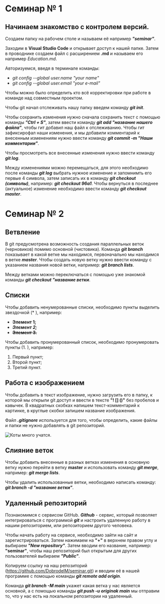# Семинар № 1
## Начинаем знакомство с контролем версий.

Создаем папку на рабочем столе и называем её например ***"seminar"***.

Заходим в **Visual Studio Code** и открывает доступ к нашей папке. Затем в проводнике создаем файл с расширением **.md** и называем его например *Education.md*.

Авторизуемся, введя в терминале команды:

* *git config --global user.name "your name"*
* *git config --global user.email "your e-mail"*

Чтобы можно было определить кто всё корректировки при работе в команде над совместным проектом.

Чтобы git начал отслеживать нашу папку введем команду ***git init***.

Чтобы сохранить изменения нужно сначала сохранить текст с помощью команды ***"Ctrl + S"***, затем ввести команду ***git add "название нашего файла"***, чтобы гит добавил наш файл к отслеживанию.
Чтобы гит зафиксирофал наши изменения, и мы добавили комментарий к внесенным изменениям нужно ввести команду ***git commit -m "Наши комментарии"***.

Чтобы просмотреть все внесенные изменения нужно ввести команду ***git log***.

Между изменениями можно перемещаться, для этого необходимо после команды ***git log*** выбрать нужное изменение и запомнимть его первые 4 символа, затем записать их в команду ***git checkout (символы)***, например: ***git checkout 96a1***.
Чтобы вернуться в последнее (актуальное) изменение необходимо ввести команду ***git checkout master***.
# Семинар № 2
## Ветвление
В git предусмотрена возможность создания параллельных веток (черновиков) помимо основной (чистовика).
Команда ***git branch*** показывает в какой ветке мы находимся, первоначально мы находимся в ветке ***master***.
Чтобы создать новую ветку нужно ввести команду с указанием названия новой ветки, например: ***git branch lists***.

Между ветками можно переключаться с помощью уже знакомой команды ***git checkout "название ветки***.

## Списки
Чтобы добавить ненумерованные списки, необходимо пункты выделить звездочкой (* ), например:

* **Элемент 1;**
* ***Элемент 2;***
* ~~**Элемент 3.**~~

Чтобы добавить пронумерованный список, необходимо пронумеровать пункты (1. ), например:

1. Первый пункт;
2. Второй пункт;
3. Третий пункт.

## Работа с изображением
Чтобы добавить в текст изображение, нужно загрузить его в папку, к которой мы открыли git доступ и ввести в тексте **"! [] ()"** без пробелов и кавычек.
В квадратных скобках напишем текст-комментарий к картинке, в круглые скобки запишем название изображения.

Файл ***.gitignore*** используется для того, чтобы определить, какие файлы и папки не нужно добавлять в git репозиторий.

![Коты много учатся.](котоучеба.jpeg)

## Слияние веток
Чтобы добавить внесенные в разных ветках изменения в основную ветку нужно перейти в ветку **master** и использовать команду ***git merge***, например: ***git merge lists***.

Чтобы удалить использованные ветки, необходимо написать команду: ***git branch -d "название ветки"***.
## Удаленный репозиторий
Познакомимся с сервисом GitHub. ***Github*** - сервис, который позволяет интегрироваться с программой ***git*** и настроить удаленную работу в нашим репозиторием, или репозиторием другого человека.

Чтобы начать работу на сервисе, необходимо зайти на сайт и зарегистрироваться.
Затем нажимаем на **"+"** в верхнем правом углу и выбираем ***"New repository"***.
Затем вводим его название, например: **"seminar"**, чтобы наш репозиторий был открытым для других пользователей выбираем ***"Public"***.

Копируем ссылку на наш репозиторий (https://github.com/DobrodelM/seminar.git) и вводим её в нашей программе с помощью команды ***git remote add origin***.

Команда ***git branch -M main*** укажет какая ветка у нас является основной, а с помощью команды ***git push -u originak main*** мы отправим то, что у нас есть на локальном репозитории на удаленный.